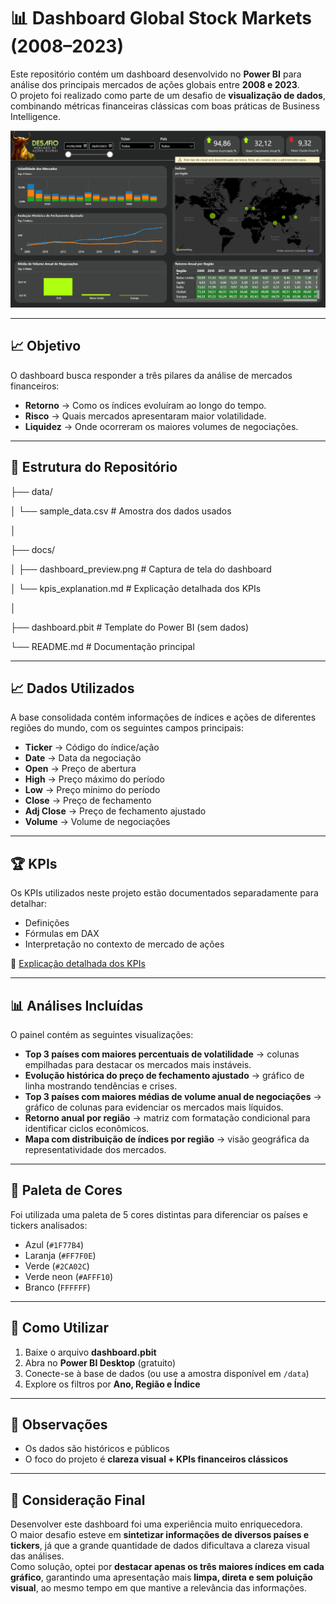 # 📊 Dashboard Global Stock Markets (2008–2023)

Este repositório contém um dashboard desenvolvido no **Power BI** para análise dos principais mercados de ações globais entre **2008 e 2023**.  
O projeto foi realizado como parte de um desafio de **visualização de dados**, combinando métricas financeiras clássicas com boas práticas de Business Intelligence.

![Dashboard Preview](docs/dashboard_preview.png)

---

## 📈 Objetivo
O dashboard busca responder a três pilares da análise de mercados financeiros:  
- **Retorno** → Como os índices evoluíram ao longo do tempo.  
- **Risco** → Quais mercados apresentaram maior volatilidade.  
- **Liquidez** → Onde ocorreram os maiores volumes de negociações.  

---

## 📂 Estrutura do Repositório
├── data/

│ └── sample_data.csv # Amostra dos dados usados

│

├── docs/

│ ├── dashboard_preview.png # Captura de tela do dashboard

│ └── kpis_explanation.md # Explicação detalhada dos KPIs

│

├── dashboard.pbit # Template do Power BI (sem dados)

└── README.md # Documentação principal


---

## 📈 Dados Utilizados
A base consolidada contém informações de índices e ações de diferentes regiões do mundo, com os seguintes campos principais:

- **Ticker** → Código do índice/ação  
- **Date** → Data da negociação  
- **Open** → Preço de abertura  
- **High** → Preço máximo do período  
- **Low** → Preço mínimo do período  
- **Close** → Preço de fechamento  
- **Adj Close** → Preço de fechamento ajustado  
- **Volume** → Volume de negociações  

---

## 🏆 KPIs
Os KPIs utilizados neste projeto estão documentados separadamente para detalhar:  
- Definições  
- Fórmulas em DAX  
- Interpretação no contexto de mercado de ações  

📑 [Explicação detalhada dos KPIs](docs/kpis_explanation.pdf)   

---

## 📊 Análises Incluídas
O painel contém as seguintes visualizações:  
- **Top 3 países com maiores percentuais de volatilidade** → colunas empilhadas para destacar os mercados mais instáveis.  
- **Evolução histórica do preço de fechamento ajustado** → gráfico de linha mostrando tendências e crises.  
- **Top 3 países com maiores médias de volume anual de negociações** → gráfico de colunas para evidenciar os mercados mais líquidos.  
- **Retorno anual por região** → matriz com formatação condicional para identificar ciclos econômicos.  
- **Mapa com distribuição de índices por região** → visão geográfica da representatividade dos mercados.  

---

## 🎨 Paleta de Cores
Foi utilizada uma paleta de 5 cores distintas para diferenciar os países e tickers analisados:

- Azul (`#1F77B4`)  
- Laranja (`#FF7F0E`)  
- Verde (`#2CA02C`)  
- Verde neon (`#AFFF10`)   
- Branco (`FFFFFF`)

---

## 🚀 Como Utilizar
1. Baixe o arquivo **dashboard.pbit**  
2. Abra no **Power BI Desktop** (gratuito)  
3. Conecte-se à base de dados (ou use a amostra disponível em `/data`)  
4. Explore os filtros por **Ano, Região e Índice**  

---

## 📌 Observações
- Os dados são históricos e públicos  
- O foco do projeto é **clareza visual + KPIs financeiros clássicos**

---

## 📝 Consideração Final
Desenvolver este dashboard foi uma experiência muito enriquecedora.  
O maior desafio esteve em **sintetizar informações de diversos países e tickers**, já que a grande quantidade de dados dificultava a clareza visual das análises.  
Como solução, optei por **destacar apenas os três maiores índices em cada gráfico**, garantindo uma apresentação mais **limpa, direta e sem poluição visual**, ao mesmo tempo em que mantive a relevância das informações.  

